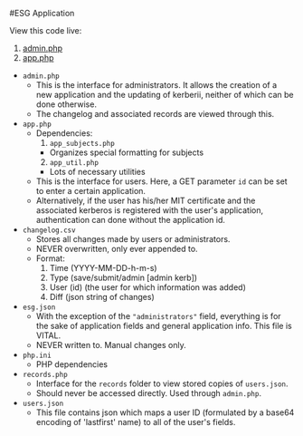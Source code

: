 #ESG Application

View this code live:
  1. [admin.php](http://lucasem.scripts.mit.edu/esg/admin.php)
  2. [app.php](http://lucasem.scripts.mit.edu/esg/app.php)

- `admin.php`
  * This is the interface for administrators. It allows the creation of a new application and the updating of kerberii, neither of which can be done otherwise.
  * The changelog and associated records are viewed through this.
- `app.php`
  * Dependencies:
    1. `app_subjects.php`
      * Organizes special formatting for subjects
    2. `app_util.php`
      * Lots of necessary utilities
  * This is the interface for users. Here, a GET parameter `id` can be set to enter a certain application.
  * Alternatively, if the user has his/her MIT certificate and the associated kerberos is registered with the user's application, authentication can done without the application id.
- `changelog.csv`
  * Stores all changes made by users or administrators.
  * NEVER overwritten, only ever appended to.
  * Format:
    1. Time (YYYY-MM-DD-h-m-s)
    2. Type (save/submit/admin [admin kerb])
    3. User (id) (the user for which information was added)
    4. Diff (json string of changes)
- `esg.json`
  * With the exception of the `"administrators"` field, everything is for the sake of application fields and general application info. This file is VITAL.
  * NEVER written to. Manual changes only.
- `php.ini`
  * PHP dependencies
- `records.php`
  * Interface for the `records` folder to view stored copies of `users.json`.
  * Should never be accessed directly. Used through `admin.php`.
- `users.json`
  * This file contains json which maps a user ID (formulated by a base64 encoding of 'lastfirst' name) to all of the user's fields.

